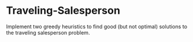 # Traveling-Salesperson
Implement two greedy heuristics to find good (but not optimal) solutions to the traveling salesperson problem.
